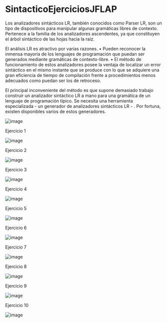 # SintacticoEjerciciosJFLAP
Los analizadores sintácticos LR, también conocidos como Parser LR, son un tipo de dispositivos para manipular algunas gramáticas libres de contexto. Pertenece a la familia de los analizadores ascendentes, ya que constituyen el árbol sintáctico de las hojas hacia la raíz.

El análisis LR es atractivo por varias razones.
• Pueden reconocer la inmensa mayoría de los lenguajes de programación que puedan ser
generados mediante gramáticas de contexto-libre.
• El método de funcionamiento de estos analizadores posee la ventaja de localizar un error
sintáctico en el mismo instante que se produce con lo que se adquiere una gran eficiencia
de tiempo de compilación frente a procedimientos menos adecuados como puedan ser los
de retroceso.

El principal inconveniente del método es que supone demasiado trabajo construir un
analizador sintáctico LR a mano para una gramática de un lenguaje de programación típico. Se
necesita una herramienta especializada - un generador de analizadores sintácticos LR - . Por
fortuna, existen disponibles varios de estos generadores.

![image](https://user-images.githubusercontent.com/1202553/197797470-03b772ef-5ee3-4fe9-9b84-16c7ac18bf5a.png)



Ejercicio 1

![image](https://user-images.githubusercontent.com/1202553/193635502-b63487c5-df0b-4470-b250-cf425f949f6e.png)

Ejercicio 2

![image](https://user-images.githubusercontent.com/1202553/193636084-79837394-6f1a-4d17-9cb6-01ecee4e15a1.png)

Ejercicio 3

![image](https://user-images.githubusercontent.com/1202553/193635633-7734f8bb-6e2c-4448-a771-b4bd633d3ca6.png)

Ejercicio 4

![image](https://user-images.githubusercontent.com/1202553/193635313-bf361b21-0c44-4584-ae88-38d56ebe68a4.png)

Ejercicio 5

![image](https://user-images.githubusercontent.com/1202553/193636186-087cf7f7-f5af-48f3-afe1-21aea99fc867.png)

Ejercicio 6

![image](https://user-images.githubusercontent.com/1202553/193636417-552e7541-0418-49e5-a868-b3528b1ced9a.png)

Ejercicio 7

![image](https://user-images.githubusercontent.com/1202553/193636523-f8d43141-15c1-46de-bf5f-9c5cf1329dca.png)

Ejercicio 8

![image](https://user-images.githubusercontent.com/1202553/193642698-c3ebb205-3a59-4a91-af20-c947efae2508.png)

Ejercicio 9

![image](https://user-images.githubusercontent.com/1202553/193644080-4a1b0738-d623-48fc-b178-e6ce9c037dee.png)

Ejercicio 10

![image](https://user-images.githubusercontent.com/1202553/193645102-99006c0e-d34c-4e81-b2ca-fcf98e167cbc.png)

